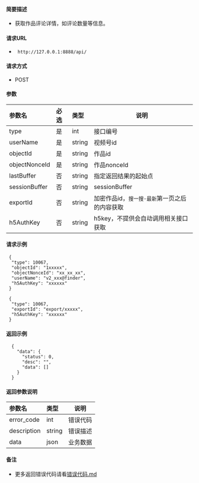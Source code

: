 
#### 简要描述

- 获取作品评论详情，如评论数量等信息。

#### 请求URL
- ` http://127.0.0.1:8888/api/`
  
#### 请求方式
- POST 

#### 参数

| 参数名           | 必选 | 类型     | 说明                        |   
|:--------------|:---|:-------|---------------------------|   
| type          | 是  | int    | 接口编号                      |   
| userName      | 是  | string | 视频号id                     |   
| objectId      | 是  | string | 作品id                      |   
| objectNonceId | 是  | string | 作品nonceId                 |   
| lastBuffer    | 否  | string | 指定返回结果的起始点                |   
| sessionBuffer | 否  | string | sessionBuffer             |   
| exportId      | 否  | string | 加密作品id，`搜一搜-最新`第一页之后的内容获取 |   
| h5AuthKey     | 否  | string | h5key，不提供会自动调用相关接口获取      |   

#### 请求示例

```
 {
  "type": 10067,
  "objectId": "1xxxxx",
  "objectNonceId": "xx_xx_xx",
  "userName": "v2_xxx@finder",
  "h5AuthKey": "xxxxxx"
 } 
  
 {
  "type": 10067,
  "exportId": "export/xxxxx",
  "h5AuthKey": "xxxxxx"
 } 
```

#### 返回示例 

``` 
  {
    "data": {
      "status": 0,
      "desc": "",
      "data": []
    }
  }
```

#### 返回参数说明 

| 参数名         | 类型     | 说明   |   
|:------------|:-------|------|   
| error_code  | int    | 错误代码 |   
| description | string | 错误描述 |   
| data        | json   | 业务数据 |   

#### 备注 

- 更多返回错误代码请看[错误代码.md](../错误代码.md)









